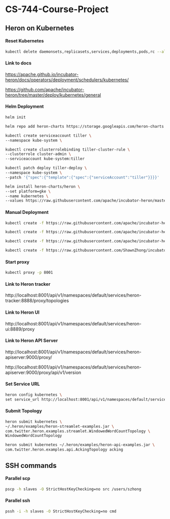 # CS-744-Course-Project

## Heron on Kubernetes

#### Reset Kubernetes

```sh
kubectl delete daemonsets,replicasets,services,deployments,pods,rc --all --grace-period=0 --force
```

#### Link to docs

https://apache.github.io/incubator-heron/docs/operators/deployment/schedulers/kubernetes/

https://github.com/apache/incubator-heron/tree/master/deploy/kubernetes/general

#### Helm Deployment

```sh
helm init

helm repo add heron-charts https://storage.googleapis.com/heron-charts

kubectl create serviceaccount tiller \
--namespace kube-system \

kubectl create clusterrolebinding tiller-cluster-rule \
--clusterrole cluster-admin \
--serviceaccount kube-system:tiller

kubectl patch deploy tiller-deploy \
--namespace kube-system \
--patch '{"spec":{"template":{"spec":{"serviceAccount":"tiller"}}}}'

helm install heron-charts/heron \
--set platform=gke \
--name kubernetes \
--values https://raw.githubusercontent.com/apache/incubator-heron/master/deploy/kubernetes/gke/small.yaml
```

#### Manual Deployment

```sh
kubectl create -f https://raw.githubusercontent.com/apache/incubator-heron/master/deploy/kubernetes/general/zookeeper.yaml

kubectl create -f https://raw.githubusercontent.com/apache/incubator-heron/master/deploy/kubernetes/general/bookkeeper.yaml

kubectl create -f https://raw.githubusercontent.com/apache/incubator-heron/master/deploy/kubernetes/general/tools.yaml

kubectl create -f https://raw.githubusercontent.com/ShawnZhong/incubator-heron/master/deploy/kubernetes/general/apiserver.yaml
```

#### Start proxy

```sh
kubectl proxy -p 8001
```


#### Link to Heron tracker

http://localhost:8001/api/v1/namespaces/default/services/heron-tracker:8888/proxy/topologies

#### Link to Heron UI

http://localhost:8001/api/v1/namespaces/default/services/heron-ui:8889/proxy

#### Link to Heron API Server

http://localhost:8001/api/v1/namespaces/default/services/heron-apiserver:9000/proxy/

http://localhost:8001/api/v1/namespaces/default/services/heron-apiserver:9000/proxy/api/v1/version


#### Set Service URL

```sh
heron config kubernetes \
set service_url http://localhost:8001/api/v1/namespaces/default/services/heron-apiserver:9000/proxy
```


#### Submit Topology

```sh
heron submit kubernetes \
~/.heron/examples/heron-streamlet-examples.jar \
com.twitter.heron.examples.streamlet.WindowedWordCountTopology \
WindowedWordCountTopology
```

```sh
heron submit kubernetes ~/.heron/examples/heron-api-examples.jar \
com.twitter.heron.examples.api.AckingTopology acking
```

## SSH commands

#### Parallel scp

```sh
pscp -h slaves -O StrictHostKeyChecking=no src /users/szhong
```

#### Parallel ssh

```sh
pssh -i -h slaves -O StrictHostKeyChecking=no cmd
```

